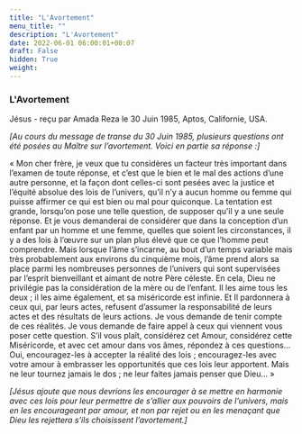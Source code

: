 ```yaml
---
title: "L'Avortement"
menu_title: ""
description: "L'Avortement"
date: 2022-06-01 06:00:01+00:07
draft: False
hidden: True
weight:
---
```

### L'Avortement

Jésus - reçu par Amada Reza le 30 Juin 1985, Aptos, Californie, USA.

*[Au cours du message de transe du 30 Juin 1985, plusieurs questions ont été posées au Maître sur l’avortement. Voici en partie sa réponse :]*

« Mon cher frère, je veux que tu considères un facteur très important dans l’examen de toute réponse, et c’est que le bien et le mal des actions d’une autre personne, et la façon dont celles-ci sont pesées avec la justice et l’équité absolue des lois de l’univers, qu’il n’y a aucun homme ou femme qui puisse affirmer ce qui est bien ou mal pour quiconque. La tentation est grande, lorsqu’on pose une telle question, de supposer qu’il y a une seule réponse. Et je vous demanderai de considérer que dans la conception d’un enfant par un homme et une femme, quelles que soient les circonstances, il y a des lois à l’œuvre sur un plan plus élevé que ce que l’homme peut comprendre. Mais lorsque l’âme s’incarne, au bout d’un temps variable mais très probablement aux environs du cinquième mois, l’âme prend alors sa place parmi les nombreuses personnes de l’univers qui sont supervisées par l’esprit bienveillant et aimant de notre Père céleste. En cela, Dieu ne privilégie pas la considération de la mère ou de l’enfant. Il les aime tous les deux ; il les aime également, et sa miséricorde est infinie. Et Il pardonnera à ceux qui, par leurs actes, refusent d’assumer la responsabilité de leurs actes et des résultats de leurs actions. Je vous demande de tenir compte de ces réalités. Je vous demande de faire appel à ceux qui viennent vous poser cette question. S’il vous plaît, considérez cet Amour, considérez cette Miséricorde, et avec cet amour dans vos âmes, répondez à ces questions…Oui, encouragez-les à accepter la réalité des lois ; encouragez-les avec votre amour à embrasser les opportunités que ces lois leur apportent. Mais ne leur tournez jamais le dos ; ne leur faites jamais penser que Dieu… »

*[Jésus ajoute que nous devrions les encourager à se mettre en harmonie avec ces lois pour leur permettre de s’allier aux pouvoirs de l’univers, mais en les encourageant par amour, et non par rejet ou en les menaçant que Dieu les rejettera s’ils choisissent l’avortement.]*